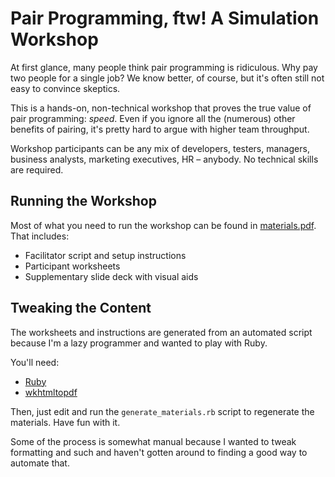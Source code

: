 # Pair Programming, ftw! A Simulation Workshop

At first glance, many people think pair programming is ridiculous. Why pay two people for a single job? We know better, of course, but it's often still not easy to convince skeptics.

This is a hands-on, non-technical workshop that proves the true value of pair programming: *speed*. Even if you ignore all the (numerous) other benefits of pairing, it's pretty hard to argue with higher team throughput.

Workshop participants can be any mix of developers, testers, managers, business analysts, marketing executives, HR – anybody. No technical skills are required.

## Running the Workshop

Most of what you need to run the workshop can be found in [materials.pdf](materials.pdf). That includes:

- Facilitator script and setup instructions
- Participant worksheets
- Supplementary slide deck with visual aids

## Tweaking the Content

The worksheets and instructions are generated from an automated script because I'm a lazy programmer and wanted to play with Ruby.

You'll need:

- [Ruby](https://www.ruby-lang.org/)
- [wkhtmltopdf](http://wkhtmltopdf.org/)

Then, just edit and run the `generate_materials.rb` script to regenerate the materials. Have fun with it.

Some of the process is somewhat manual because I wanted to tweak formatting and such and haven't gotten around to finding a good way to automate that.
